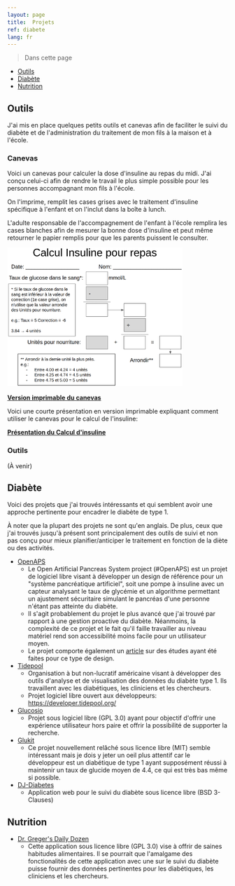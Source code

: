 ```yaml
---
layout: page
title:  Projets
ref: diabete
lang: fr
---
```


> Dans cette page
* [Outils](#outils)
* [Diabète](#diabète)
* [Nutrition](#nutrition)

## Outils

J'ai mis en place quelques petits outils et canevas afin de faciliter le suivi du diabète et de l'administration du traitement de mon fils à la maison et à l'école.

### Canevas

Voici un canevas pour calculer la dose d'insuline au repas du midi. J'ai conçu celui-ci afin de rendre le travail le plus simple possible pour les personnes accompagnant mon fils à l'école.

On l'imprime, remplit les cases grises avec le traitement d'insuline spécifique à l'enfant et on l'inclut dans la boîte à lunch.

L'adulte responsable de l'accompagnement de l'enfant à l'école remplira les cases blanches afin de mesurer la bonne dose d'insuline et peut même retourner le papier remplis pour que les parents puissent le consulter.

![Canevas pour l'insuline](../assets/images/canevas-image-small.png)

**[Version imprimable du canevas](../assets/docs/Canevas-Insuline.pdf)**

Voici une courte présentation en version imprimable expliquant comment utiliser le canevas pour le calcul de l'insuline:

**[Présentation du Calcul d'insuline](../assets/docs/Calcul-Insuline.pdf)**

### Outils

(À venir)

## Diabète

Voici des projets que j'ai trouvés intéressants et qui semblent avoir une approche pertinente pour encadrer le diabète de type 1.

À noter que la plupart des projets ne sont qu'en anglais. De plus, ceux que j'ai trouvés jusqu'à présent sont principalement des outils de suivi et non pas conçu pour mieux planifier/anticiper le traitement en fonction de la diète ou des activités.

* [OpenAPS](https://openaps.org/)
  * Le Open Artificial Pancreas System project (#OpenAPS) est un projet de logiciel libre visant à développer un design de référence pour un "système pancréatique artificiel", soit une pompe à insuline avec un capteur analysant le taux de glycémie et un algorithme permettant un ajustement sécuritaire simulant le pancréas d'une personne n'étant pas atteinte du diabète.
  * Il s'agit probablement du projet le plus avancé que j'ai trouvé par rapport à une gestion proactive du diabète. Néanmoins, la complexité de ce projet et le fait qu'il faille travailler au niveau matériel rend son accessibilité moins facile pour un utilisateur moyen.
  * Le projet comporte également un [article](https://openaps.org/outcomes/) sur des études ayant été faites pour ce type de design.
* [Tidepool](https://tidepool.org/)
  * Organisation à but non-lucratif américaine visant à développer des outils d'analyse et de visualisation des données du diabète type 1. Ils travaillent avec les diabétiques, les cliniciens et les chercheurs.
  * Projet logiciel libre ouvert aux développeurs: https://developer.tidepool.org/
* [Glucosio](https://www.glucosio.org/)
  * Projet sous logiciel libre (GPL 3.0) ayant pour objectif d'offrir une expérience utilisateur hors paire et offrir la possibilité de supporter la recherche. 
* [Glukit](https://mygluk.it/)
  * Ce projet nouvellement relâché sous licence libre (MIT) semble intéressant mais je dois y jeter un oeil plus attentif car le développeur est un diabétique de type 1 ayant supposément réussi à maintenir un taux de glucide moyen de 4.4, ce qui est très bas même si possible.
* [DJ-Diabetes](https://github.com/push-things/dj-diabetes)
  * Application web pour le suivi du diabète sous licence libre (BSD 3-Clauses)

## Nutrition

* [Dr. Greger's Daily Dozen](https://github.com/nutritionfactsorg/daily-dozen-android)
  * Cette application sous licence libre (GPL 3.0) vise à offrir de saines habitudes alimentaires. Il se pourrait que l'amalgame des fonctionalités de cette application avec une sur le suivi du diabète puisse fournir des données pertinentes pour les diabétiques, les cliniciens et les chercheurs.
